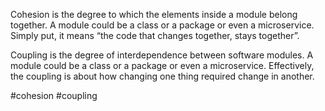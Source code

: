 Cohesion is the degree to which the elements inside a module belong together. A module could be a class or a package or even a microservice. Simply put, it means “the code that changes together, stays together”.

Coupling is the degree of interdependence between software modules. A module could be a class or a package or even a microservice. Effectively, the coupling is about how changing one thing required change in another.

#cohesion #coupling